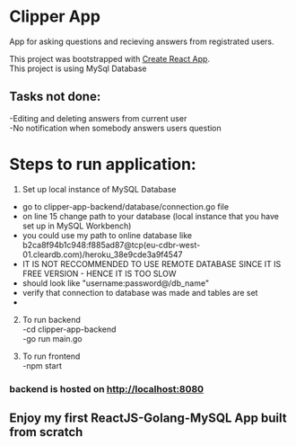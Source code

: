 # Clipper App
App for asking questions and recieving answers from registrated users. 



This project was bootstrapped with [Create React App](https://github.com/facebook/create-react-app).\
This project is using MySql Database



## Tasks not done:
-Editing and deleting answers from current user\
-No notification when somebody answers users question

# Steps to run application: 
1. Set up local instance of MySQL Database
  - go to clipper-app-backend/database/connection.go file
  - on line 15 change path to your database (local instance that you have set up in MySQL Workbench)
  - you could use my path to online database like b2ca8f94b1c948:f885ad87@tcp(eu-cdbr-west-01.cleardb.com)/heroku_38e9cde3a9f4547
  - IT IS NOT RECCOMMENDED TO USE REMOTE DATABASE SINCE IT IS FREE VERSION - HENCE IT IS TOO SLOW  
  - should look like "username:password@/db_name"
  - verify that connection to database was made and tables are set
  - 
2. To run backend\
   -cd clipper-app-backend\
   -go run main.go
   
3. To run frontend\
   -npm start



### backend is hosted on [http://localhost:8080](http://localhost:8080)


## Enjoy my first ReactJS-Golang-MySQL App built from scratch
